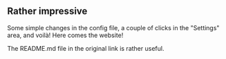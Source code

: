 ## Rather impressive

Some simple changes in the config file, a couple of clicks in the "Settings" area, and voilà! Here comes the website!

The README.md file in the original link is rather useful.
